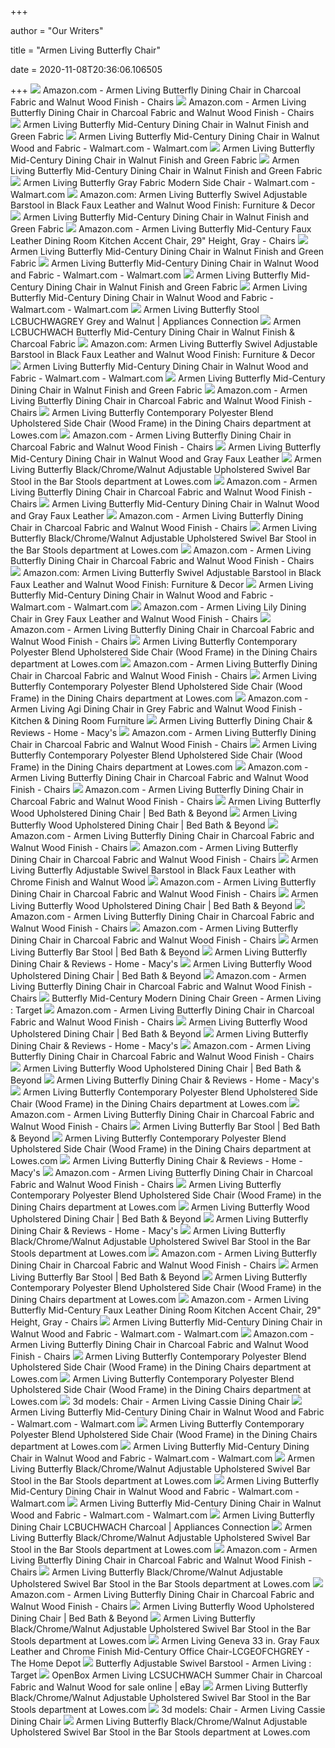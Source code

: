 +++
        
author = "Our Writers"
        
title = "Armen Living Butterfly Chair"
        
date = 2020-11-08T20:36:06.106505
        
+++
[ ![](https://images-na.ssl-images-amazon.com/images/I/91Mj8e5%2Bc6L._AC_SL1500_.jpg)](https://images-na.ssl-images-amazon.com/images/I/91Mj8e5%2Bc6L._AC_SL1500_.jpg) Amazon.com - Armen Living Butterfly Dining Chair in Charcoal Fabric and  Walnut Wood Finish - Chairs
[ ![](https://images-na.ssl-images-amazon.com/images/I/811Br8z4RVL._AC_SL1500_.jpg)](https://images-na.ssl-images-amazon.com/images/I/811Br8z4RVL._AC_SL1500_.jpg) Amazon.com - Armen Living Butterfly Dining Chair in Charcoal Fabric and  Walnut Wood Finish - Chairs
[ ![](http://www.armenliving.com/image/cache/catalog/LCBUCHWAGR_LS-750x750.jpeg)](http://www.armenliving.com/image/cache/catalog/LCBUCHWAGR_LS-750x750.jpeg) Armen Living Butterfly Mid-Century Dining Chair in Walnut Finish and Green  Fabric
[ ![](https://i5.walmartimages.com/asr/12e2032b-337f-4fa2-bb6d-59bceb2d19c8_1.3ebd70f66bd494d077138311871603f0.jpeg)](https://i5.walmartimages.com/asr/12e2032b-337f-4fa2-bb6d-59bceb2d19c8_1.3ebd70f66bd494d077138311871603f0.jpeg) Armen Living Butterfly Mid-Century Dining Chair in Walnut Wood and Fabric -  Walmart.com - Walmart.com
[ ![](http://www.armenliving.com/image/cache/catalog/2016%20November%20New%20Items/LCBUCHWAGR_2-750x750.jpg)](http://www.armenliving.com/image/cache/catalog/2016%20November%20New%20Items/LCBUCHWAGR_2-750x750.jpg) Armen Living Butterfly Mid-Century Dining Chair in Walnut Finish and Green  Fabric
[ ![](http://www.armenliving.com/image/cache/catalog/products/LCBUCHWAGR_1-750x750.jpg)](http://www.armenliving.com/image/cache/catalog/products/LCBUCHWAGR_1-750x750.jpg) Armen Living Butterfly Mid-Century Dining Chair in Walnut Finish and Green  Fabric
[ ![](https://i5.walmartimages.com/asr/206590ae-df2f-4166-b8f7-ff883f15c7c3_1.86d32206f6b26fce68faf99de5a629fa.jpeg)](https://i5.walmartimages.com/asr/206590ae-df2f-4166-b8f7-ff883f15c7c3_1.86d32206f6b26fce68faf99de5a629fa.jpeg) Armen Living Butterfly Gray Fabric Modern Side Chair - Walmart.com -  Walmart.com
[ ![](https://images-na.ssl-images-amazon.com/images/I/51nvUA01EjL._AC_.jpg)](https://images-na.ssl-images-amazon.com/images/I/51nvUA01EjL._AC_.jpg) Amazon.com: Armen Living Butterfly Swivel Adjustable Barstool in Black Faux  Leather and Walnut Wood Finish: Furniture & Decor
[ ![](http://www.armenliving.com/image/cache/catalog/2016%20November%20New%20Items/LCBUCHWAGR_5-750x750.jpg)](http://www.armenliving.com/image/cache/catalog/2016%20November%20New%20Items/LCBUCHWAGR_5-750x750.jpg) Armen Living Butterfly Mid-Century Dining Chair in Walnut Finish and Green  Fabric
[ ![](https://images-na.ssl-images-amazon.com/images/I/811ovb78vfL._AC_SX522_.jpg)](https://images-na.ssl-images-amazon.com/images/I/811ovb78vfL._AC_SX522_.jpg) Amazon.com - Armen Living Butterfly Mid-Century Faux Leather Dining Room  Kitchen Accent Chair, 29" Height, Gray - Chairs
[ ![](http://www.armenliving.com/image/cache/catalog/2016%20November%20New%20Items/LCBUCHWAGR_4-750x750.jpg)](http://www.armenliving.com/image/cache/catalog/2016%20November%20New%20Items/LCBUCHWAGR_4-750x750.jpg) Armen Living Butterfly Mid-Century Dining Chair in Walnut Finish and Green  Fabric
[ ![](https://i5.walmartimages.com/asr/aef9386c-4693-4345-b344-32ba777bd044_1.a129ede5c08530b822df98c16c909134.jpeg)](https://i5.walmartimages.com/asr/aef9386c-4693-4345-b344-32ba777bd044_1.a129ede5c08530b822df98c16c909134.jpeg) Armen Living Butterfly Mid-Century Dining Chair in Walnut Wood and Fabric -  Walmart.com - Walmart.com
[ ![](http://www.armenliving.com/image/cache/catalog/2016%20November%20New%20Items/LCBUCHWAGR_3-750x750.jpg)](http://www.armenliving.com/image/cache/catalog/2016%20November%20New%20Items/LCBUCHWAGR_3-750x750.jpg) Armen Living Butterfly Mid-Century Dining Chair in Walnut Finish and Green  Fabric
[ ![](https://i5.walmartimages.com/asr/a8633b66-16fe-4705-832c-c2579a3a4b32_1.f927253757ecc467837ba46543ce530d.jpeg)](https://i5.walmartimages.com/asr/a8633b66-16fe-4705-832c-c2579a3a4b32_1.f927253757ecc467837ba46543ce530d.jpeg) Armen Living Butterfly Mid-Century Dining Chair in Walnut Wood and Fabric -  Walmart.com - Walmart.com
[ ![](https://static.appliancesconnection.com/product/450x420/f96353c8160854466be0690b500fe49c_2197367.jpg)](https://static.appliancesconnection.com/product/450x420/f96353c8160854466be0690b500fe49c_2197367.jpg) Armen Living Butterfly Stool LCBUCHWAGREY Grey and Walnut | Appliances  Connection
[ ![](https://www.dynamichomedecor.com/mm5/Images/armen/LCBUCHWACH_4.jpg)](https://www.dynamichomedecor.com/mm5/Images/armen/LCBUCHWACH_4.jpg) Armen LCBUCHWACH Butterfly Mid-Century Dining Chair in Walnut Finish &  Charcoal Fabric
[ ![](https://m.media-amazon.com/images/I/71yHiejRInL._AC_UL400_.jpg)](https://m.media-amazon.com/images/I/71yHiejRInL._AC_UL400_.jpg) Amazon.com: Armen Living Butterfly Swivel Adjustable Barstool in Black Faux  Leather and Walnut Wood Finish: Furniture & Decor
[ ![](https://i5.walmartimages.com/asr/b859265f-a978-40e1-b86f-64ed627d5d30_1.e372497806700d3af2ddfbddae0c880d.jpeg)](https://i5.walmartimages.com/asr/b859265f-a978-40e1-b86f-64ed627d5d30_1.e372497806700d3af2ddfbddae0c880d.jpeg) Armen Living Butterfly Mid-Century Dining Chair in Walnut Wood and Fabric -  Walmart.com - Walmart.com
[ ![](http://www.armenliving.com/image/cache/catalog/2016%20November%20New%20Items/LCBUCHWAGR_6-750x750.jpg)](http://www.armenliving.com/image/cache/catalog/2016%20November%20New%20Items/LCBUCHWAGR_6-750x750.jpg) Armen Living Butterfly Mid-Century Dining Chair in Walnut Finish and Green  Fabric
[ ![](https://m.media-amazon.com/images/I/817gsbNUUhL._AC_UL400_.jpg)](https://m.media-amazon.com/images/I/817gsbNUUhL._AC_UL400_.jpg) Amazon.com - Armen Living Butterfly Dining Chair in Charcoal Fabric and  Walnut Wood Finish - Chairs
[ ![](http://images.lowes.com/product/converted/100250/1002504612_15458978.jpg)](http://images.lowes.com/product/converted/100250/1002504612_15458978.jpg) Armen Living Butterfly Contemporary Polyester Blend Upholstered Side Chair  (Wood Frame) in the Dining Chairs department at Lowes.com
[ ![](https://m.media-amazon.com/images/I/81xQfgcCRBL._AC_UL400_.jpg)](https://m.media-amazon.com/images/I/81xQfgcCRBL._AC_UL400_.jpg) Amazon.com - Armen Living Butterfly Dining Chair in Charcoal Fabric and  Walnut Wood Finish - Chairs
[ ![](http://www.armenliving.com/image/cache/catalog/LCBUCHWAGREY_3-750x750.jpg)](http://www.armenliving.com/image/cache/catalog/LCBUCHWAGREY_3-750x750.jpg) Armen Living Butterfly Mid-Century Dining Chair in Walnut Wood and Gray  Faux Leather
[ ![](http://mobileimages.lowes.com/product/converted/100238/1002381144.jpg?size=pdhi)](http://mobileimages.lowes.com/product/converted/100238/1002381144.jpg?size=pdhi) Armen Living Butterfly Black/Chrome/Walnut Adjustable Upholstered Swivel  Bar Stool in the Bar Stools department at Lowes.com
[ ![](https://m.media-amazon.com/images/I/71kSwsfouML._AC_UL400_.jpg)](https://m.media-amazon.com/images/I/71kSwsfouML._AC_UL400_.jpg) Amazon.com - Armen Living Butterfly Dining Chair in Charcoal Fabric and  Walnut Wood Finish - Chairs
[ ![](http://www.armenliving.com/image/cache/catalog/LCBUCHWAGREY-750x750.jpg)](http://www.armenliving.com/image/cache/catalog/LCBUCHWAGREY-750x750.jpg) Armen Living Butterfly Mid-Century Dining Chair in Walnut Wood and Gray  Faux Leather
[ ![](https://m.media-amazon.com/images/S/aplus-media/vc/690bed6f-fbd8-46b8-a753-3d19db767364.__CR0,0,970,600_PT0_SX970_V1___.jpg)](https://m.media-amazon.com/images/S/aplus-media/vc/690bed6f-fbd8-46b8-a753-3d19db767364.__CR0,0,970,600_PT0_SX970_V1___.jpg) Amazon.com - Armen Living Butterfly Dining Chair in Charcoal Fabric and  Walnut Wood Finish - Chairs
[ ![](http://images.lowes.com/product/converted/100238/1002381144_14730329.jpg)](http://images.lowes.com/product/converted/100238/1002381144_14730329.jpg) Armen Living Butterfly Black/Chrome/Walnut Adjustable Upholstered Swivel  Bar Stool in the Bar Stools department at Lowes.com
[ ![](https://images-na.ssl-images-amazon.com/images/I/81dlkEHdxNL._AC_UL160_SR160,160_.jpg)](https://images-na.ssl-images-amazon.com/images/I/81dlkEHdxNL._AC_UL160_SR160,160_.jpg) Amazon.com - Armen Living Butterfly Dining Chair in Charcoal Fabric and  Walnut Wood Finish - Chairs
[ ![](https://images-na.ssl-images-amazon.com/images/I/817CGJ45PbL._AC_SL1500_.jpg)](https://images-na.ssl-images-amazon.com/images/I/817CGJ45PbL._AC_SL1500_.jpg) Amazon.com: Armen Living Butterfly Swivel Adjustable Barstool in Black Faux  Leather and Walnut Wood Finish: Furniture & Decor
[ ![](https://i5.walmartimages.com/asr/5a9427ac-31d9-421f-8a5a-8610d8630e1e_1.a5bc72d18088fa56ce231807aa2419a6.jpeg?odnWidth=282&odnHeight=282&odnBg=ffffff)](https://i5.walmartimages.com/asr/5a9427ac-31d9-421f-8a5a-8610d8630e1e_1.a5bc72d18088fa56ce231807aa2419a6.jpeg?odnWidth=282&odnHeight=282&odnBg=ffffff) Armen Living Butterfly Mid-Century Dining Chair in Walnut Wood and Fabric -  Walmart.com - Walmart.com
[ ![](https://images-na.ssl-images-amazon.com/images/I/91W%2Bx8FaJfL._AC_SL1500_.jpg)](https://images-na.ssl-images-amazon.com/images/I/91W%2Bx8FaJfL._AC_SL1500_.jpg) Amazon.com - Armen Living Lily Dining Chair in Grey Faux Leather and Walnut  Wood Finish - Chairs
[ ![](https://m.media-amazon.com/images/S/aplus-media/vc/83344e6b-f1ad-46d4-8ee6-7460d622f159.__CR0,0,970,600_PT0_SX970_V1___.jpg)](https://m.media-amazon.com/images/S/aplus-media/vc/83344e6b-f1ad-46d4-8ee6-7460d622f159.__CR0,0,970,600_PT0_SX970_V1___.jpg) Amazon.com - Armen Living Butterfly Dining Chair in Charcoal Fabric and  Walnut Wood Finish - Chairs
[ ![](https://mobileimages.lowes.com/product/converted/100250/1002503744.jpg?size=lg)](https://mobileimages.lowes.com/product/converted/100250/1002503744.jpg?size=lg) Armen Living Butterfly Contemporary Polyester Blend Upholstered Side Chair  (Wood Frame) in the Dining Chairs department at Lowes.com
[ ![](https://m.media-amazon.com/images/S/aplus-media/vc/f0ebd2cc-d967-4d46-86e9-47200ddd610f.__CR0,0,970,600_PT0_SX970_V1___.jpg)](https://m.media-amazon.com/images/S/aplus-media/vc/f0ebd2cc-d967-4d46-86e9-47200ddd610f.__CR0,0,970,600_PT0_SX970_V1___.jpg) Amazon.com - Armen Living Butterfly Dining Chair in Charcoal Fabric and  Walnut Wood Finish - Chairs
[ ![](https://mobileimages.lowes.com/product/converted/100250/1002503436.jpg?size=lg)](https://mobileimages.lowes.com/product/converted/100250/1002503436.jpg?size=lg) Armen Living Butterfly Contemporary Polyester Blend Upholstered Side Chair  (Wood Frame) in the Dining Chairs department at Lowes.com
[ ![](https://images-na.ssl-images-amazon.com/images/I/91jq%2BK9saAL._AC_SX425_.jpg)](https://images-na.ssl-images-amazon.com/images/I/91jq%2BK9saAL._AC_SX425_.jpg) Amazon.com - Armen Living Agi Dining Chair in Grey Fabric and Walnut Wood  Finish - Kitchen & Dining Room Furniture
[ ![](https://slimages.macysassets.com/is/image/MCY/products/9/optimized/9139679_fpx.tif?bgc=255,255,255&wid=224&qlt=90,0&layer=comp&op_sharpen=0&resMode=bicub&op_usm=0.7,1.0,0.5,0&fmt=jpeg)](https://slimages.macysassets.com/is/image/MCY/products/9/optimized/9139679_fpx.tif?bgc=255,255,255&wid=224&qlt=90,0&layer=comp&op_sharpen=0&resMode=bicub&op_usm=0.7,1.0,0.5,0&fmt=jpeg) Armen Living Butterfly Dining Chair & Reviews - Home - Macy's
[ ![](https://images-na.ssl-images-amazon.com/images/I/914A6oS7pRL._AC_UL160_SR160,160_.jpg)](https://images-na.ssl-images-amazon.com/images/I/914A6oS7pRL._AC_UL160_SR160,160_.jpg) Amazon.com - Armen Living Butterfly Dining Chair in Charcoal Fabric and  Walnut Wood Finish - Chairs
[ ![](https://mobileimages.lowes.com/product/converted/100250/1002505396.jpg?size=lg)](https://mobileimages.lowes.com/product/converted/100250/1002505396.jpg?size=lg) Armen Living Butterfly Contemporary Polyester Blend Upholstered Side Chair  (Wood Frame) in the Dining Chairs department at Lowes.com
[ ![](https://m.media-amazon.com/images/I/71E-a9QXi1L._AC_UL400_.jpg)](https://m.media-amazon.com/images/I/71E-a9QXi1L._AC_UL400_.jpg) Amazon.com - Armen Living Butterfly Dining Chair in Charcoal Fabric and  Walnut Wood Finish - Chairs
[ ![](https://m.media-amazon.com/images/I/61HqN3did3L._AC_UL400_.jpg)](https://m.media-amazon.com/images/I/61HqN3did3L._AC_UL400_.jpg) Amazon.com - Armen Living Butterfly Dining Chair in Charcoal Fabric and  Walnut Wood Finish - Chairs
[ ![](https://b3h2.scene7.com/is/image/BedBathandBeyond/376886169530709p?$460$&wid=210&hei=210)](https://b3h2.scene7.com/is/image/BedBathandBeyond/376886169530709p?$460$&wid=210&hei=210) Armen Living Butterfly Wood Upholstered Dining Chair | Bed Bath & Beyond
[ ![](https://b3h2.scene7.com/is/image/BedBathandBeyond/220799066463122p)](https://b3h2.scene7.com/is/image/BedBathandBeyond/220799066463122p) Armen Living Butterfly Wood Upholstered Dining Chair | Bed Bath & Beyond
[ ![](https://m.media-amazon.com/images/I/615z5-eEt8L._AC_UL400_.jpg)](https://m.media-amazon.com/images/I/615z5-eEt8L._AC_UL400_.jpg) Amazon.com - Armen Living Butterfly Dining Chair in Charcoal Fabric and  Walnut Wood Finish - Chairs
[ ![](https://m.media-amazon.com/images/I/61tk+haO52L._AC_UL400_.jpg)](https://m.media-amazon.com/images/I/61tk+haO52L._AC_UL400_.jpg) Amazon.com - Armen Living Butterfly Dining Chair in Charcoal Fabric and  Walnut Wood Finish - Chairs
[ ![](http://www.armenliving.com/image/cache/catalog/2016%20November%20New%20Items/LCBUBAWABL_6-750x750.jpg)](http://www.armenliving.com/image/cache/catalog/2016%20November%20New%20Items/LCBUBAWABL_6-750x750.jpg) Armen Living Butterfly Adjustable Swivel Barstool in Black Faux Leather  with Chrome Finish and Walnut Wood
[ ![](https://images-na.ssl-images-amazon.com/images/I/91ur18dOF5L._AC_UL160_SR160,160_.jpg)](https://images-na.ssl-images-amazon.com/images/I/91ur18dOF5L._AC_UL160_SR160,160_.jpg) Amazon.com - Armen Living Butterfly Dining Chair in Charcoal Fabric and  Walnut Wood Finish - Chairs
[ ![](https://b3h2.scene7.com/is/image/BedBathandBeyond/139623462811163p)](https://b3h2.scene7.com/is/image/BedBathandBeyond/139623462811163p) Armen Living Butterfly Wood Upholstered Dining Chair | Bed Bath & Beyond
[ ![](https://m.media-amazon.com/images/I/81rd2VmlrrL._AC_UL400_.jpg)](https://m.media-amazon.com/images/I/81rd2VmlrrL._AC_UL400_.jpg) Amazon.com - Armen Living Butterfly Dining Chair in Charcoal Fabric and  Walnut Wood Finish - Chairs
[ ![](https://images-na.ssl-images-amazon.com/images/I/91kiazoCnvL._AC_UL160_SR160,160_.jpg)](https://images-na.ssl-images-amazon.com/images/I/91kiazoCnvL._AC_UL160_SR160,160_.jpg) Amazon.com - Armen Living Butterfly Dining Chair in Charcoal Fabric and  Walnut Wood Finish - Chairs
[ ![](https://s7d2.scene7.com/is/image/BedBathandBeyond/122175661526273p__4?$690$&wid=690&hei=690)](https://s7d2.scene7.com/is/image/BedBathandBeyond/122175661526273p__4?$690$&wid=690&hei=690) Armen Living Butterfly Bar Stool | Bed Bath & Beyond
[ ![](https://slimages.macysassets.com/is/image/MCY/products/1/optimized/9451001_fpx.tif?bgc=255,255,255&wid=224&qlt=90,0&layer=comp&op_sharpen=0&resMode=bicub&op_usm=0.7,1.0,0.5,0&fmt=jpeg)](https://slimages.macysassets.com/is/image/MCY/products/1/optimized/9451001_fpx.tif?bgc=255,255,255&wid=224&qlt=90,0&layer=comp&op_sharpen=0&resMode=bicub&op_usm=0.7,1.0,0.5,0&fmt=jpeg) Armen Living Butterfly Dining Chair & Reviews - Home - Macy's
[ ![](https://b3h2.scene7.com/is/image/BedBathandBeyond/118048061321229p)](https://b3h2.scene7.com/is/image/BedBathandBeyond/118048061321229p) Armen Living Butterfly Wood Upholstered Dining Chair | Bed Bath & Beyond
[ ![](https://m.media-amazon.com/images/S/aplus-media/vc/cd5fc8f9-d860-4ba2-a1d4-70e14767ab9d.__CR0,0,220,220_PT0_SX220_V1___.jpg)](https://m.media-amazon.com/images/S/aplus-media/vc/cd5fc8f9-d860-4ba2-a1d4-70e14767ab9d.__CR0,0,220,220_PT0_SX220_V1___.jpg) Amazon.com - Armen Living Butterfly Dining Chair in Charcoal Fabric and  Walnut Wood Finish - Chairs
[ ![](https://target.scene7.com/is/image/Target/GUEST_9dfd5481-4fb7-4a17-aeee-fec4807808ae?wid=100&hei=100&fmt=pjpeg)](https://target.scene7.com/is/image/Target/GUEST_9dfd5481-4fb7-4a17-aeee-fec4807808ae?wid=100&hei=100&fmt=pjpeg) Butterfly Mid-Century Modern Dining Chair Green - Armen Living : Target
[ ![](https://m.media-amazon.com/images/I/813roOBrGwL._AC_UL400_.jpg)](https://m.media-amazon.com/images/I/813roOBrGwL._AC_UL400_.jpg) Amazon.com - Armen Living Butterfly Dining Chair in Charcoal Fabric and  Walnut Wood Finish - Chairs
[ ![](https://b3h2.scene7.com/is/image/BedBathandBeyond/229729666688044p)](https://b3h2.scene7.com/is/image/BedBathandBeyond/229729666688044p) Armen Living Butterfly Wood Upholstered Dining Chair | Bed Bath & Beyond
[ ![](https://slimages.macysassets.com/is/image/MCY/products/3/optimized/12695363_fpx.tif?bgc=255,255,255&wid=224&qlt=90,0&layer=comp&op_sharpen=0&resMode=bicub&op_usm=0.7,1.0,0.5,0&fmt=jpeg)](https://slimages.macysassets.com/is/image/MCY/products/3/optimized/12695363_fpx.tif?bgc=255,255,255&wid=224&qlt=90,0&layer=comp&op_sharpen=0&resMode=bicub&op_usm=0.7,1.0,0.5,0&fmt=jpeg) Armen Living Butterfly Dining Chair & Reviews - Home - Macy's
[ ![](https://m.media-amazon.com/images/S/aplus-media/vc/56261ca2-508d-4fa6-9477-78e11593a615.__CR0,0,220,220_PT0_SX220_V1___.jpg)](https://m.media-amazon.com/images/S/aplus-media/vc/56261ca2-508d-4fa6-9477-78e11593a615.__CR0,0,220,220_PT0_SX220_V1___.jpg) Amazon.com - Armen Living Butterfly Dining Chair in Charcoal Fabric and  Walnut Wood Finish - Chairs
[ ![](https://b3h2.scene7.com/is/image/BedBathandBeyond/322866069367915p)](https://b3h2.scene7.com/is/image/BedBathandBeyond/322866069367915p) Armen Living Butterfly Wood Upholstered Dining Chair | Bed Bath & Beyond
[ ![](https://slimages.macysassets.com/is/image/MCY/products/6/optimized/9597226_fpx.tif?bgc=255,255,255&wid=224&qlt=90,0&layer=comp&op_sharpen=0&resMode=bicub&op_usm=0.7,1.0,0.5,0&fmt=jpeg)](https://slimages.macysassets.com/is/image/MCY/products/6/optimized/9597226_fpx.tif?bgc=255,255,255&wid=224&qlt=90,0&layer=comp&op_sharpen=0&resMode=bicub&op_usm=0.7,1.0,0.5,0&fmt=jpeg) Armen Living Butterfly Dining Chair & Reviews - Home - Macy's
[ ![](https://mobileimages.lowes.com/product/converted/100277/1002778146.jpg?size=lg)](https://mobileimages.lowes.com/product/converted/100277/1002778146.jpg?size=lg) Armen Living Butterfly Contemporary Polyester Blend Upholstered Side Chair  (Wood Frame) in the Dining Chairs department at Lowes.com
[ ![](https://m.media-amazon.com/images/I/71xGIBeakjL._AC_UL400_.jpg)](https://m.media-amazon.com/images/I/71xGIBeakjL._AC_UL400_.jpg) Amazon.com - Armen Living Butterfly Dining Chair in Charcoal Fabric and  Walnut Wood Finish - Chairs
[ ![](https://s7d2.scene7.com/is/image/BedBathandBeyond/122175661526273p__1?$690$&wid=690&hei=690)](https://s7d2.scene7.com/is/image/BedBathandBeyond/122175661526273p__1?$690$&wid=690&hei=690) Armen Living Butterfly Bar Stool | Bed Bath & Beyond
[ ![](https://mobileimages.lowes.com/product/converted/100277/1002777822.jpg?size=lg)](https://mobileimages.lowes.com/product/converted/100277/1002777822.jpg?size=lg) Armen Living Butterfly Contemporary Polyester Blend Upholstered Side Chair  (Wood Frame) in the Dining Chairs department at Lowes.com
[ ![](https://slimages.macysassets.com/is/image/MCY/products/4/optimized/9965104_fpx.tif?bgc=255,255,255&wid=224&qlt=90,0&layer=comp&op_sharpen=0&resMode=bicub&op_usm=0.7,1.0,0.5,0&fmt=jpeg)](https://slimages.macysassets.com/is/image/MCY/products/4/optimized/9965104_fpx.tif?bgc=255,255,255&wid=224&qlt=90,0&layer=comp&op_sharpen=0&resMode=bicub&op_usm=0.7,1.0,0.5,0&fmt=jpeg) Armen Living Butterfly Dining Chair & Reviews - Home - Macy's
[ ![](https://images-na.ssl-images-amazon.com/images/I/81LgiGG1AAL._AC_UL160_SR160,160_.jpg)](https://images-na.ssl-images-amazon.com/images/I/81LgiGG1AAL._AC_UL160_SR160,160_.jpg) Amazon.com - Armen Living Butterfly Dining Chair in Charcoal Fabric and  Walnut Wood Finish - Chairs
[ ![](https://mobileimages.lowes.com/product/converted/100277/1002777528.jpg?size=lg)](https://mobileimages.lowes.com/product/converted/100277/1002777528.jpg?size=lg) Armen Living Butterfly Contemporary Polyester Blend Upholstered Side Chair  (Wood Frame) in the Dining Chairs department at Lowes.com
[ ![](https://b3h2.scene7.com/is/image/BedBathandBeyond/174837964958255p)](https://b3h2.scene7.com/is/image/BedBathandBeyond/174837964958255p) Armen Living Butterfly Wood Upholstered Dining Chair | Bed Bath & Beyond
[ ![](https://slimages.macysassets.com/is/image/MCY/products/1/optimized/9534801_fpx.tif?bgc=255,255,255&wid=224&qlt=90,0&layer=comp&op_sharpen=0&resMode=bicub&op_usm=0.7,1.0,0.5,0&fmt=jpeg)](https://slimages.macysassets.com/is/image/MCY/products/1/optimized/9534801_fpx.tif?bgc=255,255,255&wid=224&qlt=90,0&layer=comp&op_sharpen=0&resMode=bicub&op_usm=0.7,1.0,0.5,0&fmt=jpeg) Armen Living Butterfly Dining Chair & Reviews - Home - Macy's
[ ![](https://mobileimages.lowes.com/product/converted/100237/1002379228.jpg?size=lg)](https://mobileimages.lowes.com/product/converted/100237/1002379228.jpg?size=lg) Armen Living Butterfly Black/Chrome/Walnut Adjustable Upholstered Swivel  Bar Stool in the Bar Stools department at Lowes.com
[ ![](https://m.media-amazon.com/images/S/aplus-media/vc/83afe5bc-3151-43c5-a5c6-81225ba65043.__CR0,0,220,220_PT0_SX220_V1___.jpg)](https://m.media-amazon.com/images/S/aplus-media/vc/83afe5bc-3151-43c5-a5c6-81225ba65043.__CR0,0,220,220_PT0_SX220_V1___.jpg) Amazon.com - Armen Living Butterfly Dining Chair in Charcoal Fabric and  Walnut Wood Finish - Chairs
[ ![](https://b3h2.scene7.com/is/image/BedBathandBeyond/117162461320062p)](https://b3h2.scene7.com/is/image/BedBathandBeyond/117162461320062p) Armen Living Butterfly Bar Stool | Bed Bath & Beyond
[ ![](https://mobileimages.lowes.com/product/converted/100277/1002778394.jpg?size=lg)](https://mobileimages.lowes.com/product/converted/100277/1002778394.jpg?size=lg) Armen Living Butterfly Contemporary Polyester Blend Upholstered Side Chair  (Wood Frame) in the Dining Chairs department at Lowes.com
[ ![](https://m.media-amazon.com/images/I/41F-aK+Re2L._AA130_.jpg)](https://m.media-amazon.com/images/I/41F-aK+Re2L._AA130_.jpg) Amazon.com - Armen Living Butterfly Mid-Century Faux Leather Dining Room  Kitchen Accent Chair, 29" Height, Gray - Chairs
[ ![](https://i5.walmartimages.com/asr/57563741-5e8c-43e3-8207-11b96128b548_2.958d9bc8451b1182be9de17874617b1c.jpeg?odnHeight=180&odnWidth=180&odnBg=ffffff)](https://i5.walmartimages.com/asr/57563741-5e8c-43e3-8207-11b96128b548_2.958d9bc8451b1182be9de17874617b1c.jpeg?odnHeight=180&odnWidth=180&odnBg=ffffff) Armen Living Butterfly Mid-Century Dining Chair in Walnut Wood and Fabric -  Walmart.com - Walmart.com
[ ![](https://m.media-amazon.com/images/S/aplus-media/vc/b1c1dcbf-2272-4f3d-966f-dd7d31bc5860.__CR0,0,220,220_PT0_SX220_V1___.jpg)](https://m.media-amazon.com/images/S/aplus-media/vc/b1c1dcbf-2272-4f3d-966f-dd7d31bc5860.__CR0,0,220,220_PT0_SX220_V1___.jpg) Amazon.com - Armen Living Butterfly Dining Chair in Charcoal Fabric and  Walnut Wood Finish - Chairs
[ ![](https://mobileimages.lowes.com/product/converted/100277/1002778814.jpg?size=lg)](https://mobileimages.lowes.com/product/converted/100277/1002778814.jpg?size=lg) Armen Living Butterfly Contemporary Polyester Blend Upholstered Side Chair  (Wood Frame) in the Dining Chairs department at Lowes.com
[ ![](https://mobileimages.lowes.com/product/converted/100277/1002778734.jpg?size=lg)](https://mobileimages.lowes.com/product/converted/100277/1002778734.jpg?size=lg) Armen Living Butterfly Contemporary Polyester Blend Upholstered Side Chair  (Wood Frame) in the Dining Chairs department at Lowes.com
[ ![](https://b.3ddd.ru/media/cache/tuk_model_custom_filter_en/model_images/0000/0000/2656/2656024.5e072e0172c39.jpeg)](https://b.3ddd.ru/media/cache/tuk_model_custom_filter_en/model_images/0000/0000/2656/2656024.5e072e0172c39.jpeg) 3d models: Chair - Armen Living Cassie Dining Chair
[ ![](https://i5.walmartimages.com/asr/24ee8f71-5ed0-4ad9-8ef3-2dd4f6b8be95_1.17eab713e7bdf9c547bd55aa7212ab18.jpeg?odnHeight=180&odnWidth=180&odnBg=ffffff)](https://i5.walmartimages.com/asr/24ee8f71-5ed0-4ad9-8ef3-2dd4f6b8be95_1.17eab713e7bdf9c547bd55aa7212ab18.jpeg?odnHeight=180&odnWidth=180&odnBg=ffffff) Armen Living Butterfly Mid-Century Dining Chair in Walnut Wood and Fabric -  Walmart.com - Walmart.com
[ ![](https://mobileimages.lowes.com/product/converted/100277/1002778830.jpg?size=lg)](https://mobileimages.lowes.com/product/converted/100277/1002778830.jpg?size=lg) Armen Living Butterfly Contemporary Polyester Blend Upholstered Side Chair  (Wood Frame) in the Dining Chairs department at Lowes.com
[ ![](https://i5.walmartimages.com/asr/8a0e38a2-9f49-4795-9e04-be6ee63350a3_1.1ef7e56ca642305263083ec45737d844.jpeg?odnHeight=180&amp;odnWidth=180&amp;odnBg=ffffff)](https://i5.walmartimages.com/asr/8a0e38a2-9f49-4795-9e04-be6ee63350a3_1.1ef7e56ca642305263083ec45737d844.jpeg?odnHeight=180&amp;odnWidth=180&amp;odnBg=ffffff) Armen Living Butterfly Mid-Century Dining Chair in Walnut Wood and Fabric -  Walmart.com - Walmart.com
[ ![](http://mobileimages.lowes.com/product/converted/100238/1002381144_14730330.jpg)](http://mobileimages.lowes.com/product/converted/100238/1002381144_14730330.jpg) Armen Living Butterfly Black/Chrome/Walnut Adjustable Upholstered Swivel  Bar Stool in the Bar Stools department at Lowes.com
[ ![](https://i5.walmartimages.com/asr/b385b89a-122b-412e-9fb0-1bf5438abccd_1.2e7adae75ad3b11cae576903ac00b634.jpeg?odnHeight=180&amp;odnWidth=180&amp;odnBg=ffffff)](https://i5.walmartimages.com/asr/b385b89a-122b-412e-9fb0-1bf5438abccd_1.2e7adae75ad3b11cae576903ac00b634.jpeg?odnHeight=180&amp;odnWidth=180&amp;odnBg=ffffff) Armen Living Butterfly Mid-Century Dining Chair in Walnut Wood and Fabric -  Walmart.com - Walmart.com
[ ![](https://i5.walmartimages.com/asr/4607c808-5300-4b89-b9f9-2535f8561218.14b922ee281690d76599d1ebc2a42821.jpeg)](https://i5.walmartimages.com/asr/4607c808-5300-4b89-b9f9-2535f8561218.14b922ee281690d76599d1ebc2a42821.jpeg) Armen Living Butterfly Mid-Century Dining Chair in Walnut Wood and Fabric -  Walmart.com - Walmart.com
[ ![](https://static.appliancesconnection.com/www/80x80/site-info/images/img-loading.png)](https://static.appliancesconnection.com/www/80x80/site-info/images/img-loading.png) Armen Living Butterfly Dining Chair LCBUCHWACH Charcoal | Appliances  Connection
[ ![](https://mobileimages.lowes.com/product/converted/100250/1002502752.jpg?size=lg)](https://mobileimages.lowes.com/product/converted/100250/1002502752.jpg?size=lg) Armen Living Butterfly Black/Chrome/Walnut Adjustable Upholstered Swivel  Bar Stool in the Bar Stools department at Lowes.com
[ ![](https://images-na.ssl-images-amazon.com/images/I/81jU00kr8jL._AC_UL160_SR160,160_.jpg)](https://images-na.ssl-images-amazon.com/images/I/81jU00kr8jL._AC_UL160_SR160,160_.jpg) Amazon.com - Armen Living Butterfly Dining Chair in Charcoal Fabric and  Walnut Wood Finish - Chairs
[ ![](https://mobileimages.lowes.com/product/converted/100251/1002516918.jpg?size=lg)](https://mobileimages.lowes.com/product/converted/100251/1002516918.jpg?size=lg) Armen Living Butterfly Black/Chrome/Walnut Adjustable Upholstered Swivel  Bar Stool in the Bar Stools department at Lowes.com
[ ![](https://m.media-amazon.com/images/S/aplus-media/vc/831d34f4-20c1-4f3a-b933-d11a146ed132.__CR0,0,970,300_PT0_SX970_V1___.jpg)](https://m.media-amazon.com/images/S/aplus-media/vc/831d34f4-20c1-4f3a-b933-d11a146ed132.__CR0,0,970,300_PT0_SX970_V1___.jpg) Amazon.com - Armen Living Butterfly Dining Chair in Charcoal Fabric and  Walnut Wood Finish - Chairs
[ ![](https://b3h2.scene7.com/is/image/BedBathandBeyond/118047461321137p?$140$&wid=140&hei=140)](https://b3h2.scene7.com/is/image/BedBathandBeyond/118047461321137p?$140$&wid=140&hei=140) Armen Living Butterfly Wood Upholstered Dining Chair | Bed Bath & Beyond
[ ![](https://mobileimages.lowes.com/product/converted/100238/1002382030.jpg?size=lg)](https://mobileimages.lowes.com/product/converted/100238/1002382030.jpg?size=lg) Armen Living Butterfly Black/Chrome/Walnut Adjustable Upholstered Swivel  Bar Stool in the Bar Stools department at Lowes.com
[ ![](https://images.homedepot-static.com/productImages/5c9607e8-de20-4c7b-9c1b-cb77eb2ef71f/svn/grey-armen-living-office-chairs-lcgeofchgrey-64_1000.jpg)](https://images.homedepot-static.com/productImages/5c9607e8-de20-4c7b-9c1b-cb77eb2ef71f/svn/grey-armen-living-office-chairs-lcgeofchgrey-64_1000.jpg) Armen Living Geneva 33 in. Gray Faux Leather and Chrome Finish Mid-Century  Office Chair-LCGEOFCHGREY - The Home Depot
[ ![](https://target.scene7.com/is/image/Target/GUEST_6159994b-8049-4c61-943d-c636cd2fb6b3?wid=150&hei=150&fmt=pjpeg)](https://target.scene7.com/is/image/Target/GUEST_6159994b-8049-4c61-943d-c636cd2fb6b3?wid=150&hei=150&fmt=pjpeg) Butterfly Adjustable Swivel Barstool - Armen Living : Target
[ ![](https://i.ebayimg.com/images/g/W6IAAOSw2Vdd~Vh0/s-l640.jpg)](https://i.ebayimg.com/images/g/W6IAAOSw2Vdd~Vh0/s-l640.jpg) OpenBox Armen Living LCSUCHWACH Summer Chair in Charcoal Fabric and Walnut  Wood for sale online | eBay
[ ![](https://mobileimages.lowes.com/product/converted/100237/1002375542.jpg?size=lg)](https://mobileimages.lowes.com/product/converted/100237/1002375542.jpg?size=lg) Armen Living Butterfly Black/Chrome/Walnut Adjustable Upholstered Swivel  Bar Stool in the Bar Stools department at Lowes.com
[ ![](https://b.3ddd.ru/media/cache/tuk_model_custom_filter_en/model_images/0000/0000/2656/2656025.5e072e0173181.jpeg)](https://b.3ddd.ru/media/cache/tuk_model_custom_filter_en/model_images/0000/0000/2656/2656025.5e072e0173181.jpeg) 3d models: Chair - Armen Living Cassie Dining Chair
[ ![](https://mobileimages.lowes.com/product/converted/100237/1002375836.jpg?size=lg)](https://mobileimages.lowes.com/product/converted/100237/1002375836.jpg?size=lg) Armen Living Butterfly Black/Chrome/Walnut Adjustable Upholstered Swivel  Bar Stool in the Bar Stools department at Lowes.com
